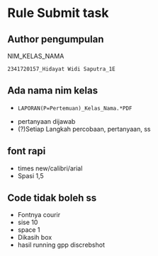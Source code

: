 # Rule Submit task
## Author pengumpulan
NIM_KELAS_NAMA
~~~
2341720157_Hidayat Widi Saputra_1E
~~~
## Ada nama nim kelas
- ~~~
  LAPORAN(P=Pertemuan)_Kelas_Nama.*PDF
  ~~~
- pertanyaan dijawab
- (?)Setiap Langkah percobaan, pertanyaan, ss

## font rapi 
- times new/calibri/arial
- Spasi 1,5

## Code tidak boleh ss
- Fontnya courir
- sise 10
- space 1
- Dikasih box
- hasil running gpp discrebshot

